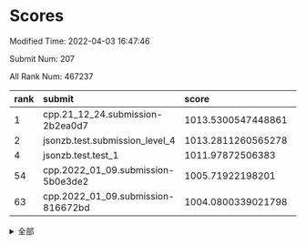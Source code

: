 # Scores

Modified Time: 2022-04-03 16:47:46

Submit Num: 207

All Rank Num: 467237

| rank |               submit               |       score        |       sigma        | pk_num |
| :--- | :--------------------------------- | :----------------- | :----------------- | :----- |
| 1    | cpp.21_12_24.submission-2b2ea0d7   | 1013.5300547448861 | 0.8125502104082329 | 9031   |
| 2    | jsonzb.test.submission_level_4     | 1013.2811260565278 | 0.7926599926249918 | 9026   |
| 4    | jsonzb.test.test_1                 | 1011.97872506383   | 0.7997053588963154 | 9024   |
| 54   | cpp.2022_01_09.submission-5b0e3de2 | 1005.71922198201   | 0.7163590418230925 | 9030   |
| 63   | cpp.2022_01_09.submission-816672bd | 1004.0800339021798 | 0.7201645954707824 | 9027   |


<details>
<summary>全部</summary>

| rank |                 submit                 |       score        |       sigma        | pk_num |
| :--- | :------------------------------------- | :----------------- | :----------------- | :----- |
| 1    | cpp.21_12_24.submission-2b2ea0d7       | 1013.5300547448861 | 0.8125502104082329 | 9031   |
| 2    | jsonzb.test.submission_level_4         | 1013.2811260565278 | 0.7926599926249918 | 9026   |
| 3    | gobigger.level_3.submission_level_3_26 | 1012.2010530222196 | 0.7713054403893289 | 9030   |
| 4    | jsonzb.test.test_1                     | 1011.97872506383   | 0.7997053588963154 | 9024   |
| 5    | gobigger.level_3.submission_level_3_8  | 1011.9522157481329 | 0.759982215426297  | 9028   |
| 6    | gobigger.level_3.submission_level_3_25 | 1011.6184806150087 | 0.7648661007097659 | 9030   |
| 7    | gobigger.level_3.submission_level_3_23 | 1011.4235925481324 | 0.7794167846421324 | 9027   |
| 8    | gobigger.level_3.submission_level_3_11 | 1011.3381965504105 | 0.7754041557480117 | 9029   |
| 9    | gobigger.level_3.submission_level_3_0  | 1011.0971362490325 | 0.7583613176719363 | 9031   |
| 10   | gobigger.level_3.submission_level_3_32 | 1010.9792170482602 | 0.7801808127106615 | 9025   |
| 11   | gobigger.level_3.submission_level_3_38 | 1010.8435301593241 | 0.7816509019286526 | 9026   |
| 12   | gobigger.level_3.submission_level_3_15 | 1010.7007099201095 | 0.7589109604310272 | 9025   |
| 13   | gobigger.level_3.submission_level_3_40 | 1010.5868602587137 | 0.7659325128014659 | 9025   |
| 14   | gobigger.level_3.submission_level_3_31 | 1010.57337795665   | 0.7647992551274093 | 9024   |
| 15   | gobigger.level_3.submission_level_3_47 | 1010.4641907155894 | 0.7870799508384745 | 9026   |
| 16   | gobigger.level_3.submission_level_3_12 | 1010.4134162665767 | 0.7330633030881823 | 9032   |
| 17   | gobigger.level_3.submission_level_3_22 | 1010.3811625311732 | 0.7698682238470429 | 9029   |
| 18   | gobigger.level_3.submission_level_3_35 | 1010.3505637211618 | 0.7530186897110341 | 9032   |
| 19   | gobigger.level_3.submission_level_3_4  | 1010.3339242577983 | 0.7489068926622934 | 9025   |
| 20   | gobigger.level_3.submission_level_3_45 | 1010.2366792774637 | 0.7586260668212208 | 9030   |
| 21   | gobigger.level_3.submission_level_3_28 | 1010.2086307412634 | 0.7838080811770712 | 9031   |
| 22   | gobigger.level_3.submission_level_3_29 | 1010.1982122749142 | 0.7623288429811212 | 9027   |
| 23   | gobigger.level_3.submission_level_3_10 | 1010.1972567405566 | 0.7430478284512222 | 9028   |
| 24   | gobigger.level_3.submission_level_3_27 | 1010.1390606024218 | 0.7506264611519965 | 9034   |
| 25   | gobigger.level_3.submission_level_3_21 | 1010.1332995516342 | 0.764102011966216  | 9031   |
| 26   | gobigger.level_3.submission_level_3_49 | 1010.0570783610884 | 0.7419004952832249 | 9029   |
| 27   | gobigger.level_3.submission_level_3_7  | 1010.0424495509673 | 0.7812337636531117 | 9028   |
| 28   | gobigger.level_3.submission_level_3_2  | 1009.9875565771007 | 0.7552857730362001 | 9031   |
| 29   | gobigger.level_3.submission_level_3_1  | 1009.9748984075824 | 0.7463342636571914 | 9030   |
| 30   | gobigger.level_3.submission_level_3_18 | 1009.9562834111122 | 0.7705715789208919 | 9029   |
| 31   | gobigger.level_3.submission_level_3_16 | 1009.9543637507406 | 0.7716245671857012 | 9024   |
| 32   | gobigger.level_3.submission_level_3_37 | 1009.9300246268488 | 0.7693053488930054 | 9028   |
| 33   | gobigger.level_3.submission_level_3_13 | 1009.9184416943185 | 0.7520157569706878 | 9029   |
| 34   | gobigger.level_3.submission_level_3_14 | 1009.9160243853719 | 0.7391174808285893 | 9027   |
| 35   | gobigger.level_3.submission_level_3_48 | 1009.8832644304241 | 0.7444499888510557 | 9026   |
| 36   | gobigger.level_3.submission_level_3_6  | 1009.8593185481386 | 0.7708766865999378 | 9032   |
| 37   | gobigger.level_3.submission_level_3_39 | 1009.8585349537502 | 0.7388168921927452 | 9023   |
| 38   | gobigger.level_3.submission_level_3_41 | 1009.8493749474892 | 0.7464074769521921 | 9028   |
| 39   | gobigger.level_3.submission_level_3_43 | 1009.7363668368727 | 0.7520831855615354 | 9028   |
| 40   | gobigger.level_3.submission_level_3_17 | 1009.6788461130277 | 0.7603491078479309 | 9029   |
| 41   | gobigger.level_3.submission_level_3_46 | 1009.6699722998    | 0.7370627741704325 | 9029   |
| 42   | gobigger.level_3.submission_level_3_20 | 1009.6436241116646 | 0.7466154939413913 | 9028   |
| 43   | gobigger.level_3.submission_level_3_5  | 1009.5345883951454 | 0.760294226375438  | 9028   |
| 44   | gobigger.level_3.submission_level_3_30 | 1009.4876606619019 | 0.7420960563371816 | 9029   |
| 45   | gobigger.level_3.submission_level_3_9  | 1009.4628987002717 | 0.7555688283570031 | 9032   |
| 46   | gobigger.level_3.submission_level_3_44 | 1009.2848019016584 | 0.751593061635027  | 9027   |
| 47   | gobigger.level_3.submission_level_3_36 | 1009.2430159293124 | 0.7442869511990938 | 9033   |
| 48   | gobigger.level_3.submission_level_3_33 | 1009.2133609179247 | 0.7424787128311177 | 9027   |
| 49   | gobigger.level_3.submission_level_3_19 | 1009.1820957911291 | 0.7497078898779655 | 9031   |
| 50   | gobigger.level_3.submission_level_3_34 | 1009.1409467014425 | 0.7617409113420338 | 9027   |
| 51   | gobigger.level_3.submission_level_3_3  | 1008.9494781892618 | 0.754280258342303  | 9031   |
| 52   | gobigger.level_3.submission_level_3_24 | 1008.8572811482196 | 0.749429890472105  | 9027   |
| 53   | gobigger.level_3.submission_level_3_42 | 1008.3769833824942 | 0.7360884858723968 | 9031   |
| 54   | cpp.2022_01_09.submission-5b0e3de2     | 1005.71922198201   | 0.7163590418230925 | 9030   |
| 55   | gobigger.level_1.submission_level_1_44 | 1005.1970303649498 | 0.7219707165765116 | 9030   |
| 56   | gobigger.level_1.submission_level_1_21 | 1004.6275148324239 | 0.732138994444972  | 9023   |
| 57   | gobigger.level_1.submission_level_1_24 | 1004.5643415083073 | 0.7250792233304721 | 9031   |
| 58   | gobigger.level_1.submission_level_1_43 | 1004.490842454374  | 0.7150779292145176 | 9027   |
| 59   | gobigger.level_1.submission_level_1_19 | 1004.3633817230417 | 0.7117937763846218 | 9031   |
| 60   | gobigger.level_1.submission_level_1_34 | 1004.3469624437465 | 0.7137589617330933 | 9029   |
| 61   | gobigger.level_1.submission_level_1_11 | 1004.3265979187757 | 0.7147111255247537 | 9028   |
| 62   | gobigger.level_1.submission_level_1_36 | 1004.1365089240398 | 0.7174153676504915 | 9032   |
| 63   | cpp.2022_01_09.submission-816672bd     | 1004.0800339021798 | 0.7201645954707824 | 9027   |
| 64   | gobigger.level_1.submission_level_1_46 | 1004.0431385899914 | 0.7203695407997909 | 9028   |
| 65   | gobigger.level_1.submission_level_1_47 | 1004.035681111478  | 0.7150977615660901 | 9033   |
| 66   | gobigger.level_1.submission_level_1_12 | 1004.0075405476551 | 0.7124151092033396 | 9028   |
| 67   | gobigger.level_1.submission_level_1_42 | 1003.9018436961073 | 0.7127881828183674 | 9025   |
| 68   | gobigger.level_1.submission_level_1_13 | 1003.8492885018542 | 0.7176207355864151 | 9028   |
| 69   | gobigger.level_1.submission_level_1_26 | 1003.8325090997281 | 0.7312231541586253 | 9033   |
| 70   | gobigger.level_1.submission_level_1_10 | 1003.795088133457  | 0.7090209702232381 | 9026   |
| 71   | gobigger.level_1.submission_level_1_27 | 1003.7885618297545 | 0.7193383462837496 | 9029   |
| 72   | gobigger.level_1.submission_level_1_45 | 1003.7172413009455 | 0.7280786501315248 | 9032   |
| 73   | gobigger.level_1.submission_level_1_37 | 1003.7125121569815 | 0.7167172157244451 | 9032   |
| 74   | gobigger.level_1.submission_level_1_6  | 1003.5364451388734 | 0.7076140106253263 | 9027   |
| 75   | gobigger.level_1.submission_level_1_0  | 1003.5137875229426 | 0.7163630369242862 | 9025   |
| 76   | gobigger.level_1.submission_level_1_7  | 1003.4887795700207 | 0.7113642909805096 | 9032   |
| 77   | gobigger.level_1.submission_level_1_30 | 1003.4825876872299 | 0.7172918574980902 | 9027   |
| 78   | gobigger.level_1.submission_level_1_40 | 1003.4782854152836 | 0.7263770343670511 | 9024   |
| 79   | gobigger.level_1.submission_level_1_15 | 1003.4771393353788 | 0.7184358741624802 | 9028   |
| 80   | gobigger.level_1.submission_level_1_49 | 1003.4112723333471 | 0.7255850293870358 | 9034   |
| 81   | gobigger.level_1.submission_level_1_35 | 1003.3886080612579 | 0.7305403932306102 | 9024   |
| 82   | gobigger.level_1.submission_level_1_22 | 1003.3715982956735 | 0.7146375679023124 | 9029   |
| 83   | gobigger.level_1.submission_level_1_17 | 1003.353107312231  | 0.7258811842887083 | 9026   |
| 84   | gobigger.level_1.submission_level_1_9  | 1003.3278431471041 | 0.7211464380596185 | 9027   |
| 85   | gobigger.level_1.submission_level_1_32 | 1003.3130800480752 | 0.7153376030486863 | 9033   |
| 86   | gobigger.level_1.submission_level_1_39 | 1003.2213794615984 | 0.7299570191109193 | 9026   |
| 87   | gobigger.level_1.submission_level_1_1  | 1003.161563203507  | 0.7313370015077236 | 9031   |
| 88   | gobigger.level_1.submission_level_1_4  | 1003.1513261854428 | 0.7181067903607989 | 9027   |
| 89   | gobigger.level_1.submission_level_1_16 | 1003.1086635755503 | 0.7198608675965638 | 9035   |
| 90   | gobigger.level_1.submission_level_1_31 | 1003.0909289712052 | 0.7102651988669053 | 9029   |
| 91   | gobigger.level_1.submission_level_1_28 | 1003.073152374806  | 0.7215262370481461 | 9025   |
| 92   | gobigger.level_1.submission_level_1_23 | 1003.0580619140992 | 0.7179635140264924 | 9028   |
| 93   | gobigger.level_1.submission_level_1_33 | 1003.0188985107676 | 0.7177623703322635 | 9028   |
| 94   | gobigger.level_1.submission_level_1_38 | 1002.9704842097611 | 0.7192180032045133 | 9026   |
| 95   | gobigger.level_1.submission_level_1_41 | 1002.9214645876542 | 0.7147399630851555 | 9029   |
| 96   | gobigger.level_1.submission_level_1_29 | 1002.9036835823172 | 0.721546290304702  | 9029   |
| 97   | gobigger.level_1.submission_level_1_20 | 1002.7871453377384 | 0.7063409251588716 | 9029   |
| 98   | gobigger.level_1.submission_level_1_18 | 1002.7792244256694 | 0.708212582149536  | 9029   |
| 99   | gobigger.level_1.submission_level_1_14 | 1002.4683996146127 | 0.7084029976941008 | 9029   |
| 100  | gobigger.level_1.submission_level_1_25 | 1002.4643310627915 | 0.7214258561827419 | 9030   |
| 101  | gobigger.level_1.submission_level_1_48 | 1002.0239933479514 | 0.7154085751392835 | 9033   |
| 102  | gobigger.level_1.submission_level_1_8  | 1001.6655469340043 | 0.7144674108700229 | 9027   |
| 103  | gobigger.level_1.submission_level_1_5  | 1001.5208625716577 | 0.7133011959612832 | 9028   |
| 104  | gobigger.level_1.submission_level_1_2  | 1001.4745375603379 | 0.7170664760274292 | 9027   |
| 105  | gobigger.level_1.submission_level_1_3  | 1001.221615171845  | 0.7158685237668918 | 9027   |
| 106  | gobigger.random.submission_random_7    | 997.5139450127259  | 0.7049525798105792 | 9032   |
| 107  | gobigger.random.submission_random_13   | 997.0983474279075  | 0.701880465667031  | 9035   |
| 108  | gobigger.random.submission_random_30   | 997.072668997408   | 0.7043188819973394 | 9029   |
| 109  | gobigger.random.submission_random_22   | 996.9466669236541  | 0.7076571197033864 | 9032   |
| 110  | gobigger.random.submission_random_6    | 996.9330582135295  | 0.7170399904145583 | 9024   |
| 111  | gobigger.random.submission_random_26   | 996.8567011486894  | 0.6968291267277578 | 9026   |
| 112  | gobigger.random.submission_random_14   | 996.7032576038607  | 0.7105677395338987 | 9026   |
| 113  | gobigger.random.submission_random_3    | 996.6689244256883  | 0.7032146294955536 | 9029   |
| 114  | gobigger.random.submission_random_47   | 996.6594168282726  | 0.705118765242698  | 9031   |
| 115  | gobigger.random.submission_random_11   | 996.5256495163515  | 0.7141217623095021 | 9025   |
| 116  | gobigger.random.submission_random_23   | 996.5063821094668  | 0.7065852114072649 | 9029   |
| 117  | gobigger.random.submission_random_36   | 996.3624426566577  | 0.7120018967328023 | 9031   |
| 118  | gobigger.random.submission_random_38   | 996.3413506271685  | 0.705197361817185  | 9029   |
| 119  | gobigger.random.submission_random_0    | 996.2958243670465  | 0.7017221208239327 | 9027   |
| 120  | gobigger.random.submission_random_27   | 996.2725618441074  | 0.7176454705111164 | 9025   |
| 121  | gobigger.random.submission_random_5    | 996.2687975338043  | 0.7040558584978559 | 9030   |
| 122  | gobigger.random.submission_random_31   | 996.2595043203843  | 0.7173686107719037 | 9026   |
| 123  | gobigger.random.submission_random_12   | 996.1960066885389  | 0.7103018415384741 | 9029   |
| 124  | gobigger.random.submission_random_9    | 996.1274373851104  | 0.7021659326922856 | 9031   |
| 125  | gobigger.random.submission_random_45   | 996.1145504963927  | 0.716931953458118  | 9022   |
| 126  | gobigger.random.submission_random_24   | 996.0902639987188  | 0.7022561958954319 | 9027   |
| 127  | gobigger.random.submission_random_21   | 996.0784464066926  | 0.7094606628383716 | 9029   |
| 128  | gobigger.random.submission_random_41   | 996.0471107186866  | 0.7054575973515503 | 9033   |
| 129  | gobigger.random.submission_random_46   | 996.0254904479505  | 0.6998071517716568 | 9029   |
| 130  | gobigger.random.submission_random_8    | 995.983178248665   | 0.7252176876011757 | 9030   |
| 131  | gobigger.random.submission_random_4    | 995.941175455133   | 0.7114540597389898 | 9029   |
| 132  | gobigger.random.submission_random_40   | 995.8549199190585  | 0.7247699473403274 | 9031   |
| 133  | gobigger.random.submission_random_48   | 995.7691975806306  | 0.714800027755743  | 9026   |
| 134  | gobigger.random.submission_random_2    | 995.7660127159004  | 0.7092980813617846 | 9028   |
| 135  | gobigger.random.submission_random_1    | 995.745935409957   | 0.70418649755873   | 9030   |
| 136  | gobigger.random.submission_random_34   | 995.7022426524306  | 0.7157150670393675 | 9028   |
| 137  | gobigger.random.submission_random_43   | 995.6412240975775  | 0.707598300420741  | 9025   |
| 138  | gobigger.random.submission_random_28   | 995.4523696399186  | 0.7140338077598574 | 9034   |
| 139  | gobigger.random.submission_random_20   | 995.4348918875351  | 0.7142150057388402 | 9030   |
| 140  | gobigger.random.submission_random_16   | 995.3945611080238  | 0.715385733484524  | 9032   |
| 141  | gobigger.random.submission_random_33   | 995.3358568978613  | 0.7125280230113432 | 9030   |
| 142  | gobigger.random.submission_random_19   | 995.2923732281163  | 0.7160512196182658 | 9031   |
| 143  | gobigger.random.submission_random_10   | 995.2658141961905  | 0.7090540393024057 | 9027   |
| 144  | gobigger.random.submission_random_17   | 995.2641451201367  | 0.7033416571211997 | 9030   |
| 145  | gobigger.random.submission_random_29   | 995.1994629077732  | 0.7169665168447737 | 9029   |
| 146  | gobigger.random.submission_random_44   | 995.1598230783421  | 0.7140866171317012 | 9025   |
| 147  | gobigger.random.submission_random_35   | 995.0289489879098  | 0.696251715650963  | 9029   |
| 148  | gobigger.random.submission_random_18   | 995.0163281513331  | 0.7234974594280205 | 9033   |
| 149  | gobigger.random.submission_random_42   | 995.004403869278   | 0.729638810406421  | 9032   |
| 150  | gobigger.random.submission_random_37   | 994.9891939434443  | 0.7102405922919584 | 9025   |
| 151  | gobigger.random.submission_random_15   | 994.9677774917276  | 0.6993010280387778 | 9026   |
| 152  | gobigger.random.submission_random_39   | 994.8498421654709  | 0.7128020385143444 | 9028   |
| 153  | gobigger.random.submission_random_32   | 994.7837127204223  | 0.708953198802937  | 9029   |
| 154  | gobigger.random.submission_random_25   | 994.5869734756056  | 0.7230656286504261 | 9031   |
| 155  | gobigger.random.submission_random_49   | 994.2399797793747  | 0.7222875924133229 | 9032   |
| 156  | gobigger.level_2.submission_level_2_31 | 993.9704713602016  | 0.725083012595577  | 9026   |
| 157  | gobigger.level_2.submission_level_2_40 | 993.7742762049575  | 0.7186974521910577 | 9025   |
| 158  | gobigger.level_2.submission_level_2_30 | 993.6954937583762  | 0.7181036315140215 | 9032   |
| 159  | gobigger.level_2.submission_level_2_38 | 993.4000069784604  | 0.750726692122261  | 9026   |
| 160  | gobigger.level_2.submission_level_2_15 | 993.2915561234857  | 0.7299192638474598 | 9028   |
| 161  | gobigger.level_2.submission_level_2_35 | 993.2868976918472  | 0.7365901609306634 | 9027   |
| 162  | gobigger.level_2.submission_level_2_48 | 993.1867891019732  | 0.7312392656924368 | 9029   |
| 163  | gobigger.level_2.submission_level_2_27 | 993.153564042358   | 0.7338386062190646 | 9029   |
| 164  | gobigger.level_2.submission_level_2_26 | 993.1111423510974  | 0.7438588949732521 | 9026   |
| 165  | gobigger.level_2.submission_level_2_2  | 993.0527094911303  | 0.7277659691267826 | 9030   |
| 166  | gobigger.level_2.submission_level_2_5  | 993.0413888733495  | 0.7292697626274214 | 9027   |
| 167  | gobigger.level_2.submission_level_2_1  | 992.9574884103748  | 0.7444142454998632 | 9033   |
| 168  | gobigger.level_2.submission_level_2_21 | 992.9052231543676  | 0.7225324244796762 | 9031   |
| 169  | gobigger.level_2.submission_level_2_46 | 992.768472915026   | 0.7316652815968765 | 9029   |
| 170  | gobigger.level_2.submission_level_2_25 | 992.7535795530322  | 0.7309767328682985 | 9031   |
| 171  | gobigger.level_2.submission_level_2_10 | 992.7240672980223  | 0.7460335392060335 | 9027   |
| 172  | gobigger.level_2.submission_level_2_49 | 992.7092456507452  | 0.7377987861306674 | 9028   |
| 173  | gobigger.level_2.submission_level_2_16 | 992.664226666182   | 0.7429008040866296 | 9036   |
| 174  | gobigger.level_2.submission_level_2_22 | 992.5879674757151  | 0.73229860440505   | 9030   |
| 175  | gobigger.level_2.submission_level_2_36 | 992.535776625342   | 0.7563205882320225 | 9033   |
| 176  | gobigger.level_2.submission_level_2_42 | 992.4834204097563  | 0.730929270404664  | 9029   |
| 177  | gobigger.level_2.submission_level_2_20 | 992.4452245631711  | 0.7468978939820365 | 9026   |
| 178  | gobigger.level_2.submission_level_2_43 | 992.3902571906417  | 0.7586178908353718 | 9035   |
| 179  | gobigger.level_2.submission_level_2_33 | 992.3392577728407  | 0.7310801927944663 | 9029   |
| 180  | gobigger.level_2.submission_level_2_18 | 992.2244635125304  | 0.7473988259309695 | 9026   |
| 181  | gobigger.level_2.submission_level_2_47 | 992.2210900084089  | 0.728151624666531  | 9031   |
| 182  | gobigger.level_2.submission_level_2_12 | 992.1324755064712  | 0.7499101217504002 | 9029   |
| 183  | gobigger.level_2.submission_level_2_9  | 992.1185021390656  | 0.7406481768062657 | 9028   |
| 184  | gobigger.level_2.submission_level_2_6  | 992.098351657899   | 0.752946559896342  | 9028   |
| 185  | gobigger.level_2.submission_level_2_41 | 991.9600942588158  | 0.752439588542832  | 9034   |
| 186  | gobigger.level_2.submission_level_2_13 | 991.8846845429855  | 0.7411397082137039 | 9029   |
| 187  | gobigger.level_2.submission_level_2_29 | 991.8767011480544  | 0.7565749364882522 | 9030   |
| 188  | gobigger.level_2.submission_level_2_45 | 991.7358979535521  | 0.7355337061309396 | 9027   |
| 189  | gobigger.level_2.submission_level_2_37 | 991.6834082719986  | 0.7452128738069818 | 9028   |
| 190  | gobigger.level_2.submission_level_2_0  | 991.6404857343846  | 0.7500180804441556 | 9030   |
| 191  | gobigger.level_2.submission_level_2_14 | 991.5556993656926  | 0.7445732281999703 | 9022   |
| 192  | gobigger.level_2.submission_level_2_28 | 991.4202492640028  | 0.7665004372790062 | 9024   |
| 193  | gobigger.level_2.submission_level_2_44 | 991.3004926708235  | 0.751194737780558  | 9030   |
| 194  | gobigger.level_2.submission_level_2_3  | 991.2412378570739  | 0.7422307376859201 | 9027   |
| 195  | gobigger.level_2.submission_level_2_19 | 991.1708253359436  | 0.7507824201971212 | 9031   |
| 196  | gobigger.level_2.submission_level_2_4  | 991.1458136326128  | 0.7576467615966113 | 9031   |
| 197  | gobigger.level_2.submission_level_2_7  | 990.9738056482463  | 0.7394222605761805 | 9029   |
| 198  | gobigger.level_2.submission_level_2_32 | 990.9287397679504  | 0.7584718904310211 | 9030   |
| 199  | gobigger.level_2.submission_level_2_17 | 990.9182929804264  | 0.768087089658406  | 9025   |
| 200  | gobigger.level_2.submission_level_2_24 | 990.9056946721919  | 0.7308408585706748 | 9026   |
| 201  | gobigger.level_2.submission_level_2_23 | 990.6973149609167  | 0.742395320233971  | 9032   |
| 202  | gobigger.level_2.submission_level_2_39 | 990.3493666562605  | 0.7777232992030545 | 9029   |
| 203  | gobigger.level_2.submission_level_2_11 | 990.2097929777825  | 0.759430248180511  | 9032   |
| 204  | gobigger.level_2.submission_level_2_8  | 990.0363689338743  | 0.7589489467730787 | 9033   |
| 205  | gobigger.level_2.submission_level_2_34 | 989.7627069102955  | 0.7692265227587792 | 9030   |
| 206  | gobigger.none.submission_none_1        | 980.2158861778455  | 1.430519203441853  | 9028   |
| 207  | gobigger.none.submission_none_0        | 976.8351858293257  | 1.35311569478923   | 9027   |

</details>
